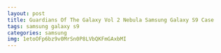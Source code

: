 ```yaml
---
layout: post
title: Guardians Of The Galaxy Vol 2 Nebula Samsung Galaxy S9 Case
tags: samsung galaxy s9
categories: samsung
img: 1etoOFp6bz9v0MrSn0P8LVbQKFmGAxbMI
---
```

